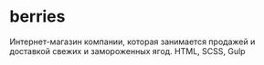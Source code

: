 # berries
Интернет-магазин компании, которая занимается продажей и доставкой свежих и замороженных ягод. HTML, SCSS, Gulp
